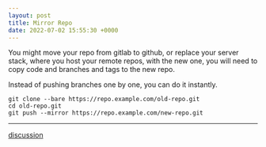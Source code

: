 ```yaml
---
layout: post
title: Mirror Repo
date: 2022-07-02 15:55:30 +0000
---
```


You might move your repo from gitlab to github, or replace your server stack, where you host your remote repos, with the new one, you will need to copy code and branches and tags to the new repo.

Instead of pushing branches one by one, you can do it instantly.

```
git clone --bare https://repo.example.com/old-repo.git
cd old-repo.git
git push --mirror https://repo.example.com/new-repo.git
```

---
[discussion](https://github.com/junkpiano/til/issues/2)
